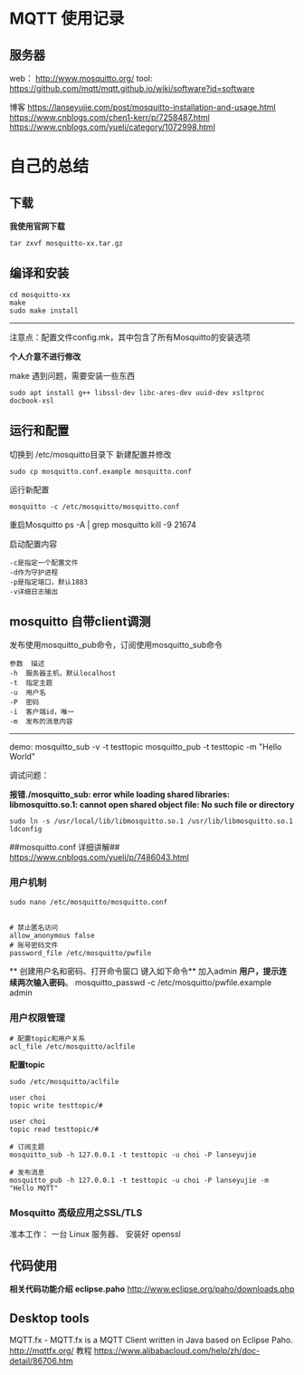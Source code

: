# MQTT 使用记录 #

## 服务器 ##

web：
	http://www.mosquitto.org/
tool:
	https://github.com/mqtt/mqtt.github.io/wiki/software?id=software
	
博客
	https://lanseyujie.com/post/mosquitto-installation-and-usage.html
	https://www.cnblogs.com/chen1-kerr/p/7258487.html
	https://www.cnblogs.com/yueli/category/1072998.html


# 自己的总结 #
## 下载 ##

**我使用官网下载**

	tar zxvf mosquitto-xx.tar.gz

## 编译和安装 ##

	cd mosquitto-xx
	make
	sudo make install

----

注意点：配置文件config.mk，其中包含了所有Mosquitto的安装选项

**个人介意不进行修改**

make 遇到问题，需要安装一些东西

	sudo apt install g++ libssl-dev libc-ares-dev uuid-dev xsltproc docbook-xsl

## 运行和配置 ##

切换到 /etc/mosquitto目录下 新建配置并修改

	sudo cp mosquitto.conf.example mosquitto.conf

运行新配置

	mosquitto -c /etc/mosquitto/mosquitto.conf

重启Mosquitto
	ps -A | grep mosquitto
	kill -9 21674

启动配置内容

	-c是指定一个配置文件
	-d作为守护进程
	-p是指定端口，默认1883
	-v详细日志输出

## mosquitto 自带client调测 ##

发布使用mosquitto_pub命令，订阅使用mosquitto_sub命令
	
	参数	描述
	-h	服务器主机，默认localhost
	-t	指定主题
	-u	用户名
	-P	密码
	-i	客户端id，唯一
	-m	发布的消息内容
---
demo:
	mosquitto_sub -v -t testtopic
	mosquitto_pub -t testtopic -m "Hello World"


调试问题：

**报错./mosquitto_sub: error while loading shared libraries: libmosquitto.so.1: cannot open shared object file: No such file or directory**

	sudo ln -s /usr/local/lib/libmosquitto.so.1 /usr/lib/libmosquitto.so.1
	ldconfig


##mosquitto.conf 详细讲解##
https://www.cnblogs.com/yueli/p/7486043.html

### 用户机制 ###
	sudo nano /etc/mosquitto/mosquitto.conf
	

	# 禁止匿名访问
	allow_anonymous false
	# 账号密码文件
	password_file /etc/mosquitto/pwfile
	
** 创建用户名和密码、打开命令窗口 键入如下命令**
加入admin **用户，提示连续两次输入密码**。
	mosquitto_passwd -c /etc/mosquitto/pwfile.example admin

### 用户权限管理 ###

	# 配置topic和用户关系
	acl_file /etc/mosquitto/aclfile
**配置topic**

	sudo /etc/mosquitto/aclfile
	
	user choi
	topic write testtopic/#
	
	user choi
	topic read testtopic/#
	
	# 订阅主题
	mosquitto_sub -h 127.0.0.1 -t testtopic -u choi -P lanseyujie
	
	# 发布消息
	mosquitto_pub -h 127.0.0.1 -t testtopic -u choi -P lanseyujie -m "Hello MQTT"

### Mosquitto 高级应用之SSL/TLS ###

准本工作： 一台 Linux 服务器、 安装好 openssl





## 代码使用 ##
**相关代码功能介绍**
**eclipse.paho**
http://www.eclipse.org/paho/downloads.php


## Desktop tools ##

MQTT.fx - MQTT.fx is a MQTT Client written in Java based on Eclipse Paho.
http://mqttfx.org/
教程
https://www.alibabacloud.com/help/zh/doc-detail/86706.htm












